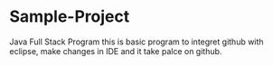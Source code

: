 # Sample-Project
Java Full Stack Program
this is basic program to integret github with eclipse, make changes in IDE and it take palce on github.
